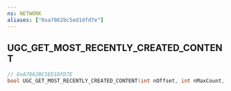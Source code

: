```yaml
---
ns: NETWORK
aliases: ["0xa7862bc5ed1dfd7e"]
---
```

## UGC_GET_MOST_RECENTLY_CREATED_CONTENT

```c
// 0xA7862BC5ED1DFD7E
bool UGC_GET_MOST_RECENTLY_CREATED_CONTENT(int nOffset, int nMaxCount, string szContentType, int descriptionsId);
```
